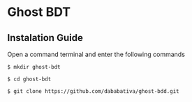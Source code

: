 # Ghost BDT

## Instalation Guide
Open a command terminal and enter the following commands
```
$ mkdir ghost-bdt
```
```
$ cd ghost-bdt
```
```
$ git clone https://github.com/dababativa/ghost-bdd.git
```
